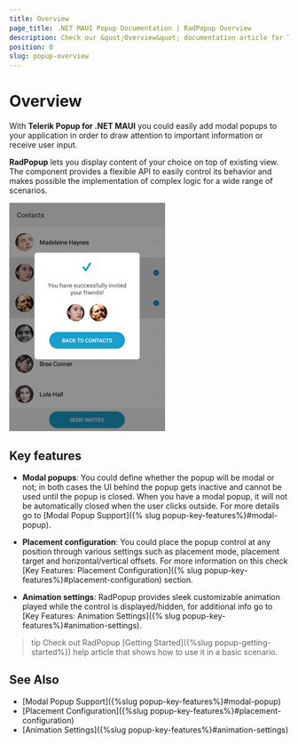 ```yaml
---
title: Overview
page_title: .NET MAUI Popup Documentation | RadPopup Overview
description: Check our &quot;Overview&quot; documentation article for Telerik Popup for .NET MAUI control.
position: 0
slug: popup-overview
---
```


# Overview #

With **Telerik Popup for .NET MAUI** you could easily add modal popups to your application in order to draw attention to important information or receive user input.

**RadPopup** lets you display content of your choice on top of existing view. The component provides a flexible API to easily control its behavior and makes possible the implementation of complex logic for a wide range of scenarios.

![RadPopup Overview](images/popup_overview.png)

## Key features

* **Modal popups**: You could define whether the popup will be modal or not; in both cases the UI behind the popup gets inactive and cannot be used until the popup is closed. When you have a modal popup, it will not be automatically closed when the user clicks outside. For more details go to [Modal Popup Support]({% slug popup-key-features%}#modal-popup).

* **Placement configuration**: You could place the popup control at any position through various settings such as placement mode, placement target and horizontal/vertical offsets. For more information on this check [Key Features: Placement Configuration]({% slug popup-key-features%}#placement-configuration) section.

* **Animation settings**: RadPopup provides sleek customizable animation played while the control is displayed/hidden, for additional info go to [Key Features: Animation Settings]({% slug popup-key-features%}#animation-settings).

>tip Check out RadPopup [Getting Started]({%slug popup-getting-started%}) help article that shows how to use it in a basic scenario.

## See Also

- [Modal Popup Support]({%slug popup-key-features%}#modal-popup)
- [Placement Configuration]({%slug popup-key-features%}#placement-configuration)
- [Animation Settings]({%slug popup-key-features%}#animation-settings)